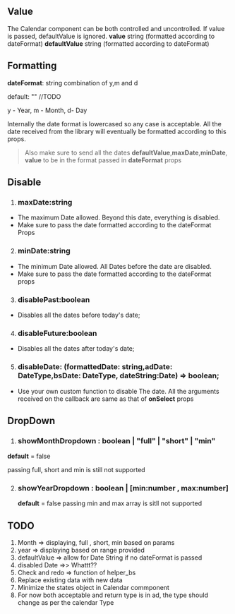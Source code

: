 ## Value

The Calendar component can be both controlled and uncontrolled. If value is passed, defaultValue is ignored.
**value** string (formatted according to dateFormat)
**defaultValue** string (formatted according to dateFormat)

## Formatting

**dateFormat**: string combination of y,m and d

default: "" //TODO

y - Year, m - Month, d- Day

Internally the date format is lowercased so any case is acceptable. All the date received from the library will eventually be formatted according to this props.

> Also make sure to send all the dates **defaultValue**,**maxDate**,**minDate**, **value** to be in the format passed in **dateFormat** props

## Disable

1. ### maxDate:string

- The maximum Date allowed. Beyond this date, everything is disabled.
- Make sure to pass the date formatted according to the dateFormat Props

2. ### minDate:string

- The minimum Date allowed. All Dates before the date are disabled.
- Make sure to pass the date formatted according to the dateFormat props

3. ### disablePast:boolean

- Disables all the dates before today's date;

4. ### disableFuture:boolean

- Disables all the dates after today's date;

5. ### disableDate: (formattedDate: string,adDate: DateType,bsDate: DateType, dateString:Date) => boolean;

- Use your own custom function to disable The date. All the arguments received on the callback are same as that of **onSelect** props

## DropDown

1. ### showMonthDropdown : boolean | "full" | "short" | "min"

**default** = false

passing full, short and min is still not supported

2. ### showYearDropdown : boolean | [min:number , max:number]

   **default** = false
   passing min and max array is sitll not supported

## TODO

1. Month => displaying, full , short, min based on params
2. year => displaying based on range provided
3. defaultValue => allow for Date String if no dateFormat is passed
4. disabled Date =>> Whattt??
5. Check and redo => function of helper_bs
6. Replace existing data with new data
7. Minimize the states object in Calendar commponent
8. For now both acceptable and return type is in ad, the type should change as per the calendar Type
